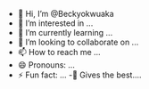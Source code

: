- 👋 Hi, I’m @Beckyokwuaka
- 👀 I’m interested in ...
- 🌱 I’m currently learning ...
- 💞️ I’m looking to collaborate on ...
- 📫 How to reach me ...
- 😄 Pronouns: ...
- ⚡ Fun fact: ...
-🌚 Gives the best....
<!---Good to work with 
Beckyokwuaka/Beckyokwuaka is a ✨ special ✨ repository because its `README.md` (this file) appears on your GitHub profile.
You can click the Preview link to take a look at your changes.
--->
